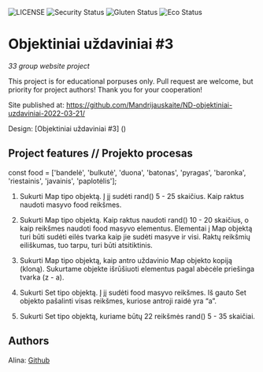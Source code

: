 ![LICENSE](https://img.shields.io/badge/license-MIT-blue.svg?style=flat-square)
![Security Status](https://img.shields.io/security-headers?label=Security&url=https%3A%2F%2Fgithub.com&style=flat-square)
![Gluten Status](https://img.shields.io/badge/Gluten-Free-green.svg)
![Eco Status](https://img.shields.io/badge/ECO-Friendly-green.svg)

# Objektiniai uždaviniai #3

_33 group website project_

This project is for educational porpuses only. Pull request are welcome, but priority for project authors! Thank you for your cooperation!

Site published at: https://github.com/Mandrijauskaite/ND-objektiniai-uzdaviniai-2022-03-21/

Design: [Objektiniai uždaviniai #3] ()

## Project features // Projekto procesas

const food = ['bandelė', 'bulkutė', 'duona', 'batonas', 'pyragas', 'baronka', 'riestainis', 'javainis', 'paplotėlis'];


1. Sukurti Map tipo objektą. Į jį sudėti rand() 5 - 25 skaičius. Kaip raktus naudoti masyvo food reikšmes.

2. Sukurti Map tipo objektą. Kaip raktus naudoti rand() 10 - 20 skaičius, o kaip reikšmes naudoti food masyvo elementus. Elementai į Map objektą turi būti sudėti eilės tvarka kaip jie sudėti masyve ir visi. Raktų reikšmių eiliškumas, tuo tarpu, turi būti atsitiktinis.

3. Sukurti Map tipo objektą, kaip antro uždavinio Map objekto kopiją (kloną). Sukurtame objekte išrūšiuoti elementus pagal abėcėle priešinga tvarka (z - a).

4. Sukurti Set tipo objektą. Į jį sudėti food masyvo reikšmes. Iš gauto Set objekto pašalinti visas reikšmes, kuriose antroji raidė yra “a”.

5. Sukurti Set tipo objektą, kuriame būtų 22 reikšmės rand() 5 - 35 skaičiai.


## Authors

Alina: [Github](https://github.com/Mandrijauskaite)
